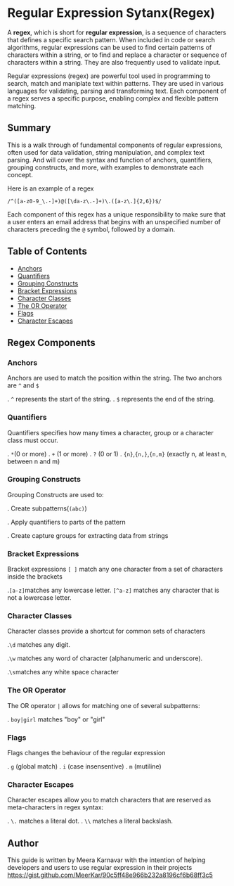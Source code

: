 # Regular Expression Sytanx(Regex)

A **regex**, which is short for **regular expression**, is a sequence of characters that defines a specific search pattern. When included in code or search algorithms, regular expressions can be used to find certain patterns of characters within a string, or to find and replace a character or sequence of characters within a string. They are also frequently used to validate input.

Regular expressions (regex) are powerful tool used in programming to search, match and maniplate text within patterns. They are used in various languages for validating, parsing and transforming text. Each component of a regex serves a specific purpose, enabling complex and flexible pattern matching.

## Summary

This is a walk through of fundamental components of regular expressions, often used for data validation, string manipulation, and complex text parsing. And will cover the syntax and function of anchors, quantifiers, grouping constructs, and more, with examples to demonstrate each concept.

Here is an example of a regex

`/^([a-z0-9_\.-]+)@([\da-z\.-]+)\.([a-z\.]{2,6})$/`

Each component of this regex has a unique responsibility to make sure that a user enters an email address that begins with an unspecified number of characters preceding the `@` symbol, followed by a domain.

## Table of Contents

- [Anchors](#anchors)
- [Quantifiers](#quantifiers)
- [Grouping Constructs](#grouping-constructs)
- [Bracket Expressions](#bracket-expressions)
- [Character Classes](#character-classes)
- [The OR Operator](#the-or-operator)
- [Flags](#flags)
- [Character Escapes](#character-escapes)

## Regex Components

### Anchors

Anchors are used to match the position within the string.
The two anchors are `^` and `$`

. `^` represents the start of the string.
. `$` represents the end of the string.

### Quantifiers

Quantifiers specifies how many times a character, group or a character class must occur.

. `*`(0 or more)
. `+` (1 or more)
. `?` (0 or 1)
. `{n}`,`{n,}`,`{n,m}` (exactly n, at least n, between n and m)

### Grouping Constructs

Grouping Constructs are used to:

. Create subpatterns(`(abc)`)

. Apply quantifiers to parts of the pattern

. Create capture groups for extracting data from strings

### Bracket Expressions

Bracket expressions `[ ]` match any one character from a set of characters inside the brackets

.`[a-z]`matches any lowercase letter.
`[^a-z]` matches any character that is not a lowercase letter.

### Character Classes

Character classes provide a shortcut for common sets of characters

.`\d` matches any digit.

.`\w` matches any word of character
(alphanumeric and underscore).

.`\s`matches any white space character

### The OR Operator

The OR operator `|` allows for matching one of several subpatterns:

. `boy|girl` matches "boy" or "girl"

### Flags

Flags changes the behaviour of the regular expression

. `g` (global match)
. `i` (case insensentive)
. `m` (mutiline)

### Character Escapes

Character escapes allow you to match characters that are reserved as meta-characters in regex syntax:

. `\.` matches a literal dot.
. `\\` matches a literal backslash.

## Author

This guide is written by Meera Karnavar with the intention of helping developers and users to use regular expression in their projects
https://gist.github.com/MeerKar/90c5ff48e966b232a8196cf6b68ff3c5
